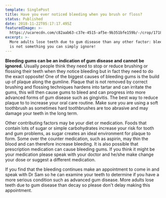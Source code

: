 ```yaml
---
template: SinglePost
title: Have you ever noticed bleeding when you brush or floss?
status: Published
date: 2018-11-22T05:17:17.495Z
featuredImage: >-
  https://ucarecdn.com/c82aab63-c37e-4515-af5e-9b351bfe159b/-/crop/1718x1118/0,327/-/preview/-/enhance/50/
excerpt: >-
  More adults lose teeth due to gum disease than any other factor: bleeding gums
  is not something you can simply ignore!
---
```

**Bleeding gums can be an indication of gum disease and cannot be ignored.** Usually people think they need to stop or reduce brushing or flossing their teeth when they notice bleeding but in fact they need to do the exact opposite! One of the biggest causes of bleeding gums is the build up of plaque along the gumline. Plaque that is not removed by correct brushing and flossing techniques hardens into tartar and can irritate the gums, this will then cause gums to bleed and can progress into more advanced forms of gum disease such as gingivitis. The best way to reduce plaque to to increase your oral care routine. Make sure you are using a soft toothbrush as sometimes hard toothbrushes are too abrasive and may damage your teeth in the long term. 

Other contributing factors may be your diet or medication. Foods that contain lots of sugar or simple carbohydrates increase your risk for tooth and gum problems, as sugar creates an ideal environment for plaque to form.  Some over the counter medication, such as aspirin, may thin the blood and can therefore increase bleeding. It is also possible that prescription medication can cause bleeding gums. If you think it might be your medication please speak with your doctor and he/she make change your dose or suggest a different medication.

If you find that the bleeding continues make an appointment to come in and speak with Dr Sam so he can examine your teeth to determine if you have a more serious condition such as advanced gum disease. More adults lose teeth due to gum disease than decay so please don't delay making this appointment.
